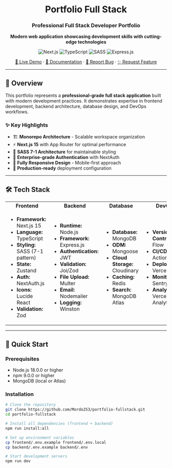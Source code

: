 <div align="center">

# Portfolio Full Stack

### Professional Full Stack Developer Portfolio

**Modern web application showcasing development skills with cutting-edge technologies**

![Next.js](https://img.shields.io/badge/Next.js-15.5.4-black?style=for-the-badge&logo=next.js&logoColor=white)
![TypeScript](https://img.shields.io/badge/TypeScript-5.0-blue?style=for-the-badge&logo=typescript&logoColor=white)
![SASS](https://img.shields.io/badge/SASS-1.93.2-hotpink?style=for-the-badge&logo=sass&logoColor=white)
![Express.js](https://img.shields.io/badge/Express.js-4.18-green?style=for-the-badge&logo=express&logoColor=white)

[🌟 Live Demo](#) · [📖 Documentation](#) · [🐛 Report Bug](#) · [✨ Request Feature](#)

</div>

---

## 🎯 **Overview**

This portfolio represents a **professional-grade full stack application** built with modern development practices. It demonstrates expertise in frontend development, backend architecture, database design, and DevOps workflows.

### ✨ **Key Highlights**
- 🏗️ **Monorepo Architecture** - Scalable workspace organization
- ⚡ **Next.js 15** with App Router for optimal performance
- 🎨 **SASS 7-1 Architecture** for maintainable styling
- 🔐 **Enterprise-grade Authentication** with NextAuth
- 📱 **Fully Responsive Design** - Mobile-first approach
- 🚀 **Production-ready** deployment configuration

---

## 🛠️ **Tech Stack**

<table>
<tr>
<td align="center"><strong>Frontend</strong></td>
<td align="center"><strong>Backend</strong></td>
<td align="center"><strong>Database</strong></td>
<td align="center"><strong>DevOps</strong></td>
</tr>
<tr>
<td>

- **Framework:** Next.js 15
- **Language:** TypeScript
- **Styling:** SASS (7-1 pattern)
- **State:** Zustand
- **Auth:** NextAuth.js
- **Icons:** Lucide React
- **Validation:** Zod

</td>
<td>

- **Runtime:** Node.js
- **Framework:** Express.js
- **Authentication:** JWT
- **Validation:** Joi/Zod
- **File Upload:** Multer
- **Email:** Nodemailer
- **Logging:** Winston

</td>
<td>

- **Database:** MongoDB
- **ODM:** Mongoose
- **Cloud Storage:** Cloudinary
- **Caching:** Redis
- **Search:** MongoDB Atlas

</td>
<td>

- **Version Control:** Git Flow
- **CI/CD:** GitHub Actions
- **Deployment:** Vercel/Railway
- **Monitoring:** Sentry
- **Analytics:** Vercel Analytics

</td>
</tr>
</table>

---

## 🚀 **Quick Start**

### **Prerequisites**
- Node.js 18.0.0 or higher
- npm 9.0.0 or higher
- MongoDB (local or Atlas)

### **Installation**
```bash
# Clone the repository
git clone https://github.com/Mordo253/portfolio-fullstack.git
cd portfolio-fullstack

# Install all dependencies (frontend + backend)
npm run install:all

# Set up environment variables
cp frontend/.env.example frontend/.env.local
cp backend/.env.example backend/.env

# Start development servers
npm run dev